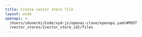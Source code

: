 ```yaml
---
title: Create vector store file
layout: wide
openapi: >-
  /Users/zdunecki/Code/xyd-js/openai-clone/openapi.yaml#POST
  /vector_stores/{vector_store_id}/files
---
```


